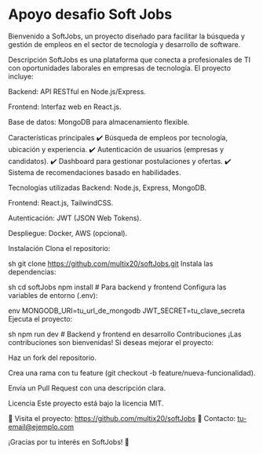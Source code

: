 # Apoyo desafio Soft Jobs
Bienvenido a SoftJobs, un proyecto diseñado para facilitar la búsqueda y gestión de empleos en el sector de tecnología y desarrollo de software.

Descripción
SoftJobs es una plataforma que conecta a profesionales de TI con oportunidades laborales en empresas de tecnología. El proyecto incluye:

Backend: API RESTful en Node.js/Express.

Frontend: Interfaz web en React.js.

Base de datos: MongoDB para almacenamiento flexible.

Características principales
✔️ Búsqueda de empleos por tecnología, ubicación y experiencia.
✔️ Autenticación de usuarios (empresas y candidatos).
✔️ Dashboard para gestionar postulaciones y ofertas.
✔️ Sistema de recomendaciones basado en habilidades.

Tecnologías utilizadas
Backend: Node.js, Express, MongoDB.

Frontend: React.js, TailwindCSS.

Autenticación: JWT (JSON Web Tokens).

Despliegue: Docker, AWS (opcional).

Instalación
Clona el repositorio:

sh
git clone https://github.com/multix20/softJobs.git
Instala las dependencias:

sh
cd softJobs
npm install  # Para backend y frontend
Configura las variables de entorno (.env):

env
MONGODB_URI=tu_url_de_mongodb
JWT_SECRET=tu_clave_secreta
Ejecuta el proyecto:

sh
npm run dev  # Backend y frontend en desarrollo
Contribuciones
¡Las contribuciones son bienvenidas! Si deseas mejorar el proyecto:

Haz un fork del repositorio.

Crea una rama con tu feature (git checkout -b feature/nueva-funcionalidad).

Envía un Pull Request con una descripción clara.

Licencia
Este proyecto está bajo la licencia MIT.

📌 Visita el proyecto: https://github.com/multix20/softJobs
📧 Contacto: tu-email@ejemplo.com

¡Gracias por tu interés en SoftJobs! 🚀
